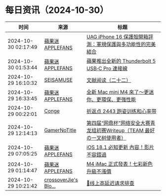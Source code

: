 ﻿# 每日资讯（2024-10-30）

|时间|来源|标题|
|---|---|---|
|2024-10-30 02:17:49|[蘋果迷 APPLEFANS](https://applefans.today/feed/)|[UAG iPhone 16 保護殻開箱評測：軍規保護與多功能性的完美結合](https://applefans.today/2024-10-uag-iphone-16-protect-case/)|
|2024-10-30 01:53:44|[蘋果迷 APPLEFANS](https://applefans.today/feed/)|[蘋果推出全新的 Thunderbolt 5 USB‑C Pro 連接線](https://applefans.today/2024-10-apple-thunderbolt-5-cable/)|
|2024-10-29 16:10:32|[SEISAMUSE](https://www.seis-jun.xyz/atom.xml)|[文献阅读（二十二）](http://www.seis-jun.xyz/paper-reading-22)|
|2024-10-29 16:33:45|[蘋果迷 APPLEFANS](https://applefans.today/feed/)|[全新 Mac mini M4 來了～更迷你、更環保、更強性能](https://applefans.today/2024-10-m4-mac-mini-launch/)|
|2024-10-29 00:22:01|[Conge](https://conge.github.io/feed.xml)|[折返点 2443 跑姿训练和心率带](https://conge.livingwithfcs.org/2024/10/29/ReturnPoint-drills_and_strap/)|
|2024-10-29 12:14:13|[GamerNoTitle](https://bili33.top/atom.xml)|[第四届“网鼎杯”网络安全大赛青龙组初赛Writeup（TEAM 最好の一叉树使用者）](https://bili33.top/posts/CTF-Wangding2024-Qinglong-Preliminary-round-Writeup/)|
|2024-10-29 07:05:25|[蘋果迷 APPLEFANS](https://applefans.today/feed/)|[iOS 18.1 必知更新 內容！影片不容錯過](https://applefans.today/video-ios-18-1/)|
|2024-10-29 01:14:47|[蘋果迷 APPLEFANS](https://applefans.today/feed/)|[M4 iMac 正式發表！七彩新色 升級不漲價](https://applefans.today/2024-10-m4-chip-imac-launch/)|
|2024-10-29 10:21:42|[crossoverJie's Blo...](https://crossoverjie.top/atom.xml)|[💢线上高延迟请求排查](http://crossoverjie.top/2024/10/29/ob/%F0%9F%92%A2%E7%BA%BF%E4%B8%8A%E9%AB%98%E5%BB%B6%E8%BF%9F%E8%AF%B7%E6%B1%82%E6%8E%92%E6%9F%A5/)|
